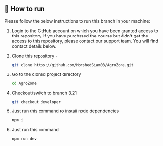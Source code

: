 ## 🚀 How to run

Please follow the below instructions to run this branch in your machine:

1. Login to the GitHub account on which you have been granted access to this repository. If you have purchased the course but didn't get the access to this repository, please contact our support team. You will find contact details below.

2. Clone this repository -
   ```sh
   git clone https://github.com/MorshedSiam03/AgroZone.git
   ```
3. Go to the cloned project directory
   ```sh
   cd AgroZone
   ```
4. Checkout/switch to branch 3.21
   ```sh
   git checkout developer
   ```
5. Just run this command to install node dependencies
   ```sh
   npm i
   ```
6. Just run this command
   ```sh
   npm run dev
   ```

<br>

<br/>